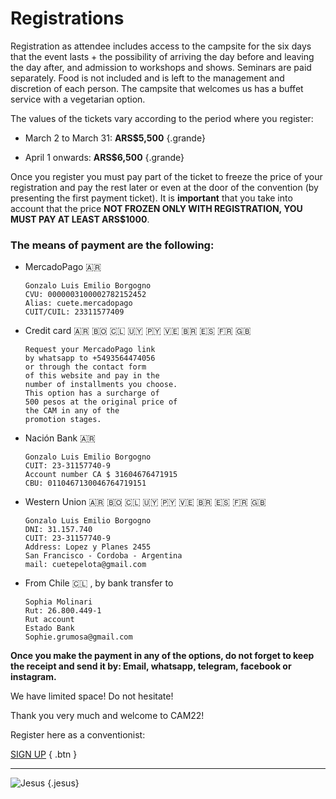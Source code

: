 # Registrations

Registration as attendee includes access to the campsite for the six days that the event lasts + the possibility of arriving the day before and leaving the day after, and admission to workshops and shows. Seminars are paid separately. Food is not included and is left to the management and discretion of each person. The campsite that welcomes us has a buffet service with a vegetarian option.

The values ​​of the tickets vary according to the period where you register:

- March 2 to March 31: **ARS$5,500**
{.grande}

- April 1 onwards: **ARS$6,500**
{.grande}

Once you register you must pay part of the ticket to freeze the price of your registration and pay the rest later or even at the door of the convention (by presenting the first payment ticket). It is **important** that you take into account that the price **NOT FROZEN ONLY WITH REGISTRATION, YOU MUST PAY AT LEAST ARS$1000**.


### The means of payment are the following:

- MercadoPago :argentina:
  ```
  Gonzalo Luis Emilio Borgogno
  CVU: 0000003100002782152452
  Alias: cuete.mercadopago
  CUIT/CUIL: 23311577409
  ```

- Credit card :argentina: :bolivia: :chile: :uruguay: :paraguay: :venezuela: :brazil: :es: :fr: :uk:
  ```
  Request your MercadoPago link
  by whatsapp to +5493564474056
  or through the contact form
  of this website and pay in the
  number of installments you choose.
  This option has a surcharge of
  500 pesos at the original price of
  the CAM in any of the
  promotion stages.
  ```

- Nación Bank :argentina:
  ```
  Gonzalo Luis Emilio Borgogno
  CUIT: 23-31157740-9
  Account number CA $ 31604676471915
  CBU: 0110467130046764719151
  ```

- Western Union :argentina: :bolivia: :chile: :uruguay: :paraguay: :venezuela: :brazil: :es: :fr: :uk:
  ```
  Gonzalo Luis Emilio Borgogno
  DNI: 31.157.740
  CUIT: 23-31157740-9
  Address: Lopez y Planes 2455
  San Francisco - Cordoba - Argentina
  mail: cuetepelota@gmail.com
  ```

- From Chile :chile: , by bank transfer to
  ```
  Sophia Molinari
  Rut: 26.800.449-1
  Rut account
  Estado Bank
  Sophie.grumosa@gmail.com
  ```

**Once you make the payment in any of the options, do not forget to keep the receipt and send it by: Email, whatsapp, telegram, facebook or instagram.**

We have limited space! Do not hesitate!

Thank you very much and welcome to CAM22!

Register here as a conventionist:

[SIGN UP](https://forms.gle/dsqhpKioFRFsPWC56)
{ .btn }

---

![Jesus](/img/icon/dancing-jesus.gif)
{.jesus}
